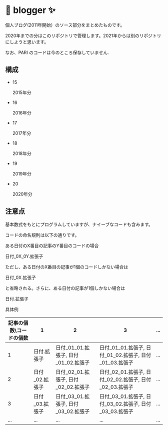 # 🚀 blogger ✨

個人ブログ(2011年開始）のソース部分をまとめたものです。

2020年までの分はこのリポジトリで管理します。2021年からは別のリポジトリにしようと思います。

なお、PARI のコードは今のところ保存していません.

## 構成

- 15

    2015年分

- 16

    2016年分
    
* 17

    2017年分
    
* 18

    2018年分
    
* 19

    2019年分
    
* 20

    2020年分


## 注意点

基本数式をもとにプログラムしていますが、ナイーブなコードも含みます。

コードの命名規則は以下の通りです。

ある日付のX番目の記事のY番目のコードの場合

日付_0X_0Y.拡張子

ただし、ある日付のX番目の記事が1個のコードしかない場合は

日付_0X.拡張子

と省略される。さらに、ある日付の記事が1個しかない場合は

日付.拡張子

具体例

|  記事の個数\コードの個数  |  1  |  2  |  3  |  ...  |
| ---- | ---- | ---- | ---- | ---- |
|  1  |  日付.拡張子  |  日付_01_01.拡張子, 日付_01_02.拡張子  |  日付_01_01.拡張子, 日付_01_02.拡張子, 日付_01_03.拡張子  |  ...  |
|  2  |  日付_02.拡張子  |  日付_02_01.拡張子, 日付_02_02.拡張子  |  日付_02_01.拡張子, 日付_02_02.拡張子, 日付_02_03.拡張子  |  ...  |
|  3  |  日付_03.拡張子  |  日付_03_01.拡張子, 日付_03_02.拡張子  |  日付_03_01.拡張子, 日付_03_02.拡張子, 日付_03_03.拡張子  |  ...  |
|  ...  |  ...  |  ...  |  ...  |  ...  |



